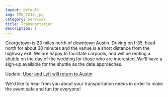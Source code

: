 ```yaml
---
layout: default
img: IMG_7213.jpg
category: Services
title: Transportation
description: |
---
```



Georgetown is 23 miles north of downtown Austin.  Driving on I-35, head north for about 30 minutes and the venue is a short distance from the highway exit.  We are happy to facilitate carpools, and will be renting a shuttle on the day of the wedding for those who are interested. We'll have a sign-up available for the shuttle as the date approaches. 

Update: [Uber and Lyft will return to Austin](http://www.latimes.com/business/technology/la-fi-tn-uber-austin-20170529-story.html)   

We'd like to hear from you about your transportation needs in order to make the event safe and fun for everyone!